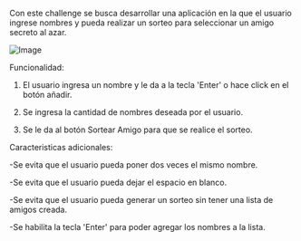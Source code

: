 Con este challenge se busca desarrollar una aplicación en la que el usuario ingrese nombres y pueda realizar un sorteo para seleccionar un amigo secreto al azar.

![Image](https://github.com/user-attachments/assets/2c9a9a81-cfef-4f6a-87f8-b2ef52dadb35)

Funcionalidad:
1) El usuario ingresa un nombre y le da a la tecla 'Enter' o hace click en el botón añadir.

2) Se ingresa la cantidad de nombres deseada por el usuario.

3) Se le da al botón Sortear Amigo para que se realice el sorteo.

Caracteristicas adicionales:

-Se evita que el usuario pueda poner dos veces el mismo nombre.

-Se evita que el usuario pueda dejar el espacio en blanco.

-Se evita que el usuario pueda generar un sorteo sin tener una lista de amigos creada.

-Se habilita la tecla 'Enter' para poder agregar los nombres a la lista.

